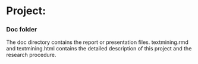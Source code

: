 # Project: 
### Doc folder

The doc directory contains the report or presentation files.
textmining.rmd and textmining.html contains the detailed description of this project and the research procedure.
